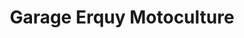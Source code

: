 ---
title: "Garage Erquy Motoculture"
url: /plurien/garage-erquy-motoculture/
shop: Garten-Center
---